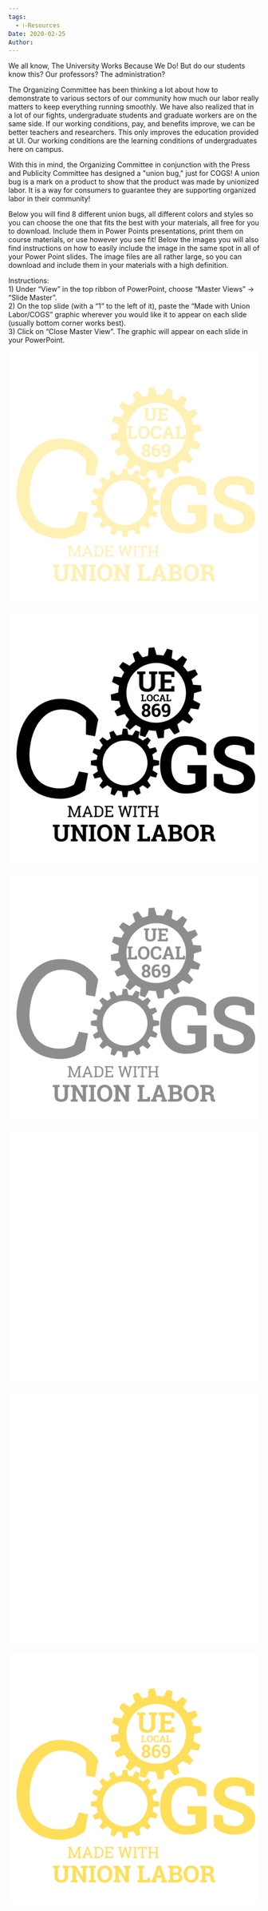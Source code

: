 ```yaml
---
tags:
  - ℹ️-Resources
Date: 2020-02-25
Author: 
---
```

We all know, The University Works Because We Do! But do our students know this? Our professors? The administration?

The Organizing Committee has been thinking a lot about how to demonstrate to various sectors of our community how much our labor really matters to keep everything running smoothly. We have also realized that in a lot of our fights, undergraduate students and graduate workers are on the same side. If our working conditions, pay, and benefits improve, we can be better teachers and researchers. This only improves the education provided at UI. Our working conditions are the learning conditions of undergraduates here on campus.

With this in mind, the Organizing Committee in conjunction with the Press and Publicity Committee has designed a "union bug," just for COGS! A union bug is a mark on a product to show that the product was made by unionized labor. It is a way for consumers to guarantee they are supporting organized labor in their community!

Below you will find 8 different union bugs, all different colors and styles so you can choose the one that fits the best with your materials, all free for you to download. Include them in Power Points presentations, print them on course materials, or use however you see fit! Below the images you will also find instructions on how to easily include the image in the same spot in all of your Power Point slides. The image files are all rather large, so you can download and include them in your materials with a high definition.

Instructions:  
1) Under “View” in the top ribbon of PowerPoint, choose “Master Views” -> “Slide Master”.  
2) On the top slide (with a “1” to the left of it), paste the “Made with Union Labor/COGS” graphic wherever you would like it to appear on each slide (usually bottom corner works best).  
3) Click on “Close Master View”. The graphic will appear on each slide in your PowerPoint.


![Made with Union Labor Yellow and Transparent.png](./Admin/Attachments/Made%20with%20Union%20Labor%20Yellow%20and%20Transparent.png)

![Made with Union Labor Black and Opque.png](./Admin/Attachments/Made%20with%20Union%20Labor%20Black%20and%20Opque.png)

![Made with Union Labor Black and Transparent.png](./Admin/Attachments/Made%20with%20Union%20Labor%20Black%20and%20Transparent.png)

![Made with Union Labor White and Opque.png](./Admin/Attachments/Made%20with%20Union%20Labor%20White%20and%20Opque.png)

![Made with Union Labor White and Transparent.png](./Admin/Attachments/Made%20with%20Union%20Labor%20White%20and%20Transparent.png)

![Made with Union Labor Yellow and Opque.png](./Admin/Attachments/Made%20with%20Union%20Labor%20Yellow%20and%20Opque.png)